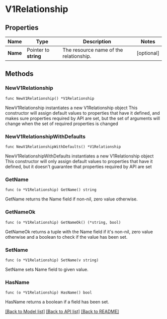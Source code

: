 # V1Relationship

## Properties

Name | Type | Description | Notes
------------ | ------------- | ------------- | -------------
**Name** | Pointer to **string** | The resource name of the relationship. | [optional] 

## Methods

### NewV1Relationship

`func NewV1Relationship() *V1Relationship`

NewV1Relationship instantiates a new V1Relationship object
This constructor will assign default values to properties that have it defined,
and makes sure properties required by API are set, but the set of arguments
will change when the set of required properties is changed

### NewV1RelationshipWithDefaults

`func NewV1RelationshipWithDefaults() *V1Relationship`

NewV1RelationshipWithDefaults instantiates a new V1Relationship object
This constructor will only assign default values to properties that have it defined,
but it doesn't guarantee that properties required by API are set

### GetName

`func (o *V1Relationship) GetName() string`

GetName returns the Name field if non-nil, zero value otherwise.

### GetNameOk

`func (o *V1Relationship) GetNameOk() (*string, bool)`

GetNameOk returns a tuple with the Name field if it's non-nil, zero value otherwise
and a boolean to check if the value has been set.

### SetName

`func (o *V1Relationship) SetName(v string)`

SetName sets Name field to given value.

### HasName

`func (o *V1Relationship) HasName() bool`

HasName returns a boolean if a field has been set.


[[Back to Model list]](../README.md#documentation-for-models) [[Back to API list]](../README.md#documentation-for-api-endpoints) [[Back to README]](../README.md)


